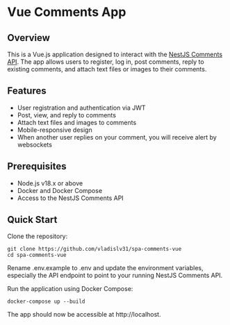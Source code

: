 # Vue Comments App

## Overview

This is a Vue.js application designed to interact with the [NestJS Comments API](https://github.com/vladislv31/spa-comments). The app allows users to register, log in, post comments, reply to existing comments, and attach text files or images to their comments.

## Features

- User registration and authentication via JWT
- Post, view, and reply to comments
- Attach text files and images to comments
- Mobile-responsive design
- When another user replies on your comment, you will receive alert by websockets

## Prerequisites

- Node.js v18.x or above
- Docker and Docker Compose
- Access to the NestJS Comments API

## Quick Start

Clone the repository:

```
git clone https://github.com/vladislv31/spa-comments-vue
cd spa-comments-vue
```

Rename .env.example to .env and update the environment variables, especially the API endpoint to point to your running NestJS Comments API.

Run the application using Docker Compose:

```
docker-compose up --build
```

The app should now be accessible at http://localhost.